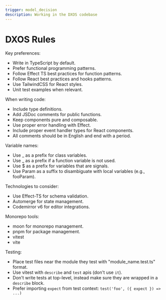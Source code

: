 ```yaml
---
trigger: model_decision
description: Working in the DXOS codebase
---
```


# DXOS Rules

Key preferences:

- Write in TypeScript by default.
- Prefer functional programming patterns.
- Follow Effect TS best practices for function patterns.
- Follow React best practices and hooks patterns.
- Use TailwindCSS for React styles.
- Unit test examples when relevant.

When writing code:

- Include type definitions.
- Add JSDoc comments for public functions.
- Keep components pure and composable.
- Use proper error handling with Effect.
- Include proper event handler types for React components.
- All comments should be in English and end with a period.

Variable names:

- Use \_ as a prefix for class variables.
- Use \_ as a prefix if a function variable is not used.
- Use \$ as a prefix for variables that are signals.
- Use Param as a suffix to disambiguate with local variables (e.g., fooParam).

Technologies to consider:

- Use Effect-TS for schema validation.
- Automerge for state management.
- Codemirror v6 for editor integrations.

Monorepo tools:

- moon for monorepo management.
- pnpm for package management.
- vitest
- vite

Testing:

- Place test files near the module they test with "module_name.test.ts" format.
- Use vitest with `describe` and `test` apis (don't use `it`).
- Don't write tests at top-level, instead make sure they are wrapped in a `describe` block.
- Prefer importing `expect` from test context: `test('foo', ({ expect }) => ...)`
